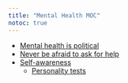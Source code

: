 ```yaml
---
title: "Mental Health MOC"
notoc: true
---
```


- [Mental health is political](notes/soc-sci/politics/mh-political.md)
- [Never be afraid to ask for help](notes/perdev/mh/help.md)
- [Self-awareness](notes/perdev/mh/self-awareness.md)
	- [Personality tests](notes/perdev/mh/self-awareness/tests.md)